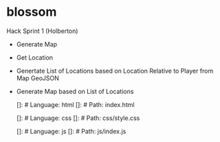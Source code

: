 # blossom
Hack Sprint 1 (Holberton)

- Generate Map
- Get Location
- Genertate List of Locations based on Location Relative to Player from Map GeoJSON
- Generate Map based on List of Locations

    
    []: # Language: html
    []: # Path: index.html

    []: # Language: css
    []: # Path: css/style.css

    []: # Language: js
    []: # Path: js/index.js
